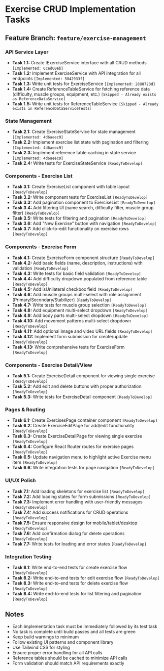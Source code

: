 # Exercise CRUD Implementation Tasks

## Feature Branch: `feature/exercise-management`

### API Service Layer
- **Task 1.1:** Create IExerciseService interface with all CRUD methods `[Implemented: 6ced60eb]`
- **Task 1.2:** Implement ExerciseService with API integration for all endpoints `[Implemented: 5842933f]`
- **Task 1.3:** Write unit tests for ExerciseService `[Implemented: 2888723d]`
- **Task 1.4:** Create ReferenceTableService for fetching reference data (difficulty, muscle groups, equipment, etc.) `[Skipped - Already exists as ReferenceDataService]`
- **Task 1.5:** Write unit tests for ReferenceTableService `[Skipped - Already exists in ReferenceDataServiceTests]`

### State Management
- **Task 2.1:** Create ExerciseStateService for state management `[Implemented: 4d6aeec9]`
- **Task 2.2:** Implement exercise list state with pagination and filtering `[Implemented: 4d6aeec9]`
- **Task 2.3:** Implement reference table caching in state service `[Implemented: 4d6aeec9]`
- **Task 2.4:** Write tests for ExerciseStateService `[ReadyToDevelop]`

### Components - Exercise List
- **Task 3.1:** Create ExerciseList component with table layout `[ReadyToDevelop]`
- **Task 3.2:** Write component tests for ExerciseList `[ReadyToDevelop]`
- **Task 3.3:** Add pagination component to ExerciseList `[ReadyToDevelop]`
- **Task 3.4:** Add filtering UI (name search, difficulty filter, muscle group filter) `[ReadyToDevelop]`
- **Task 3.5:** Write tests for filtering and pagination `[ReadyToDevelop]`
- **Task 3.6:** Add "New Exercise" button with navigation `[ReadyToDevelop]`
- **Task 3.7:** Add click-to-edit functionality on exercise rows `[ReadyToDevelop]`

### Components - Exercise Form
- **Task 4.1:** Create ExerciseForm component structure `[ReadyToDevelop]`
- **Task 4.2:** Add basic fields (name, description, instructions) with validation `[ReadyToDevelop]`
- **Task 4.3:** Write tests for basic field validation `[ReadyToDevelop]`
- **Task 4.4:** Add difficulty dropdown populated from reference table `[ReadyToDevelop]`
- **Task 4.5:** Add isUnilateral checkbox field `[ReadyToDevelop]`
- **Task 4.6:** Add muscle groups multi-select with role assignment (Primary/Secondary/Stabilizer) `[ReadyToDevelop]`
- **Task 4.7:** Write tests for muscle group selection `[ReadyToDevelop]`
- **Task 4.8:** Add equipment multi-select dropdown `[ReadyToDevelop]`
- **Task 4.9:** Add body parts multi-select dropdown `[ReadyToDevelop]`
- **Task 4.10:** Add movement patterns multi-select dropdown `[ReadyToDevelop]`
- **Task 4.11:** Add optional image and video URL fields `[ReadyToDevelop]`
- **Task 4.12:** Implement form submission for create/update `[ReadyToDevelop]`
- **Task 4.13:** Write comprehensive tests for ExerciseForm `[ReadyToDevelop]`

### Components - Exercise Detail/View
- **Task 5.1:** Create ExerciseDetail component for viewing single exercise `[ReadyToDevelop]`
- **Task 5.2:** Add edit and delete buttons with proper authorization `[ReadyToDevelop]`
- **Task 5.3:** Write tests for ExerciseDetail component `[ReadyToDevelop]`

### Pages & Routing
- **Task 6.1:** Create ExercisesPage container component `[ReadyToDevelop]`
- **Task 6.2:** Create ExerciseEditPage for add/edit functionality `[ReadyToDevelop]`
- **Task 6.3:** Create ExerciseDetailPage for viewing single exercise `[ReadyToDevelop]`
- **Task 6.4:** Configure React Router routes for exercise pages `[ReadyToDevelop]`
- **Task 6.5:** Update navigation menu to highlight active Exercise menu item `[ReadyToDevelop]`
- **Task 6.6:** Write integration tests for page navigation `[ReadyToDevelop]`

### UI/UX Polish
- **Task 7.1:** Add loading skeletons for exercise list `[ReadyToDevelop]`
- **Task 7.2:** Add loading states for form submissions `[ReadyToDevelop]`
- **Task 7.3:** Implement error handling with user-friendly messages `[ReadyToDevelop]`
- **Task 7.4:** Add success notifications for CRUD operations `[ReadyToDevelop]`
- **Task 7.5:** Ensure responsive design for mobile/tablet/desktop `[ReadyToDevelop]`
- **Task 7.6:** Add confirmation dialog for delete operations `[ReadyToDevelop]`
- **Task 7.7:** Write tests for loading and error states `[ReadyToDevelop]`

### Integration Testing
- **Task 8.1:** Write end-to-end tests for create exercise flow `[ReadyToDevelop]`
- **Task 8.2:** Write end-to-end tests for edit exercise flow `[ReadyToDevelop]`
- **Task 8.3:** Write end-to-end tests for delete exercise flow `[ReadyToDevelop]`
- **Task 8.4:** Write end-to-end tests for list filtering and pagination `[ReadyToDevelop]`

## Notes
- Each implementation task must be immediately followed by its test task
- No task is complete until build passes and all tests are green
- Keep build warnings to minimum
- Follow existing UI patterns and component library
- Use Tailwind CSS for styling
- Ensure proper error handling for all API calls
- Reference tables should be cached to minimize API calls
- Form validation should match API requirements exactly